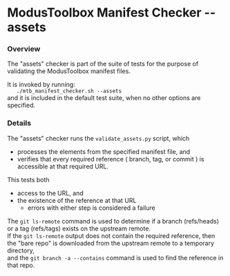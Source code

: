 # ModusToolbox Manifest Checker -- assets

### Overview
The "assets" checker is part of the suite of tests for the purpose of validating the ModusToolbox manifest files.

It is invoked by running:<br>
`    ./mtb_manifest_checker.sh --assets    `<br>
and it is included in the default test suite, when no other options are specified.

### Details
The "assets" checker runs the `validate_assets.py` script, which
- processes the elements from the specified manifest file, and
- verifies that every required reference ( branch, tag, or commit ) is accessible at that required URL.

This tests both
- access to the URL, and
- the existence of the reference at that URL
    - errors with either step is considered a failure

The `git ls-remote` command is used to determine if a branch (refs/heads) or a tag (refs/tags) exists on the upstream remote.<br>
If the `git ls-remote` output does not contain the required reference, then the "bare repo" is downloaded from the upstream remote to a temporary directory,<br>
and the `git branch -a --contains` command is used to find the reference in that repo.
